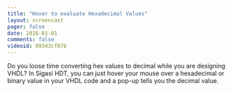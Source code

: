 ```yaml
---
title: "Hover to evaluate Hexadecimal Values"
layout: screencast 
pager: false
date: 2016-01-01
comments: false
videoid: 09343cf87b
---
```

Do you loose time converting hex values to decimal while you are designing VHDL? In Sigasi HDT, you can just hover your mouse over a hexadecimal or binary value in your VHDL code and a pop-up tells you the decimal value.
